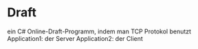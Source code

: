 # Draft
ein C# Online-Draft-Programm, indem man TCP Protokol benutzt
Application1: der Server
Application2: der Client
